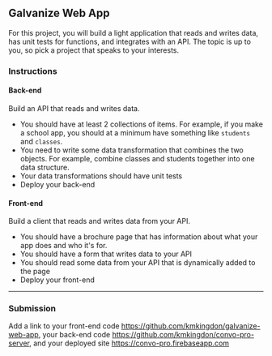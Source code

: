 ## Galvanize Web App

For this project, you will build a light application that reads and writes data, has unit tests for functions, and integrates with an API. The topic is up to you, so pick a project that speaks to your interests.

### Instructions

#### Back-end

Build an API that reads and writes data.

* You should have at least 2 collections of items. For example, if you make a school app, you should at a minimum have something like `students` and `classes`.
* You need to write some data transformation that combines the two objects. For example, combine classes and students together into one data structure.
* Your data transformations should have unit tests
* Deploy your back-end

#### Front-end

Build a client that reads and writes data from your API.

* You should have a brochure page that has information about what your app does and who it's for.
* You should have a form that writes data to your API
* You should read some data from your API that is dynamically added to the page
* Deploy your front-end

---

### Submission

Add a link to your front-end code https://github.com/kmkingdon/galvanize-web-app,
your back-end code https://github.com/kmkingdon/convo-pro-server,
and your deployed site
https://convo-pro.firebaseapp.com
